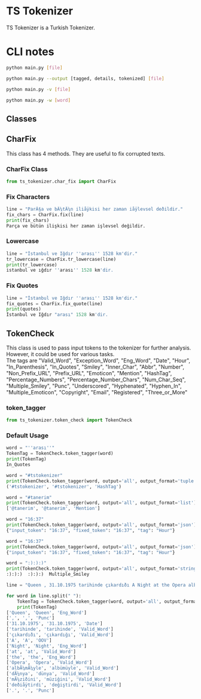 # TS Tokenizer

TS Tokenizer is a Turkish Tokenizer.

# CLI notes

```bash
python main.py [file]
```

```bash
python main.py --output [tagged, details, tokenized] [file]
```

```bash
python main.py -v [file]
```

```bash
python main.py -w [word]
```


## Classes

## CharFix

This class has 4 methods. They are useful to fix corrupted texts.

### CharFix Class

```python
from ts_tokenizer.char_fix import CharFix
```

### Fix Characters

```python
line = "ParÃ§a ve bÃ¼tÃ¼n iliåÿkisi her zaman iåÿlevsel deðildir."
fix_chars = CharFix.fix(line)
print(fix_chars)
Parça ve bütün ilişkisi her zaman işlevsel değildir.
```
### Lowercase

```python
line = "İstanbul ve Iğdır ''arası'' 1528 km'dir."
tr_lowercase = CharFix.tr_lowercase(line)
print(tr_lowercase)
istanbul ve ığdır ''arası'' 1528 km'dir.
```
### Fix Quotes

```python
line = "İstanbul ve Iğdır ''arası'' 1528 km'dir."
fix_quotes = CharFix.fix_quote(line)
print(quotes)
İstanbul ve Iğdır "arası" 1528 km'dir.
```


## TokenCheck

This class is used to pass input tokens to the tokenizer for further analysis.
However, it could be used for various tasks.<br>
The tags are "Valid_Word", "Exception_Word", "Eng_Word", "Date", "Hour", "In_Parenthesis", "In_Quotes", "Smiley", "Inner_Char", "Abbr", "Number", "Non_Prefix_URL", "Prefix_URL", "Emoticon", "Mention", "HashTag", "Percentage_Numbers", "Percentage_Number_Chars", "Num_Char_Seq", "Multiple_Smiley", "Punc", "Underscored", "Hyphenated", "Hyphen_In", "Multiple_Emoticon", "Copyright", "Email", "Registered", "Three_or_More"

### token_tagger

```python
from ts_tokenizer.token_check import TokenCheck
```

### Default Usage
```python
word = "''arası''"
TokenTag = TokenCheck.token_tagger(word)
print(TokenTag)
In_Quotes
```

```python
word = "#tstokenizer"
print(TokenCheck.token_tagger(word, output='all', output_format='tuple'))  # Returns a tuple
('#tstokenizer', '#tstokenizer', 'HashTag')

word = "#tanerim"
print(TokenCheck.token_tagger(word, output='all', output_format='list'))   # Returns a list
['@tanerim', '@tanerim', 'Mention']

word = "16:37"
print(TokenCheck.token_tagger(word, output='all', output_format='json'))   # Returns a JSON string
{"input_token": "16:37", "fixed_token": "16:37", "tag": "Hour"}

word = "16:37"
print(TokenCheck.token_tagger(word, output='all', output_format='json'))   # Returns a JSON string
{"input_token": "16:37", "fixed_token": "16:37", "tag": "Hour"}

word = ":):):)"
print(TokenCheck.token_tagger(word, output='all', output_format='string'))   # Returns a tab-separated string
:):):)  :):):)  Multiple_Smiley
```

```python
line = "Queen , 31.10.1975 tarihinde çıkardıðı A Night at the Opera albÃ¼mÃ¼yle dÃ¼nya mÃ¼ziðini deðiåÿtirdi ."

for word in line.split(" "):
    TokenTag = TokenCheck.token_tagger(word, output='all', output_format='list')
    print(TokenTag)
['Queen', 'Queen', 'Eng_Word']
[',', ',', 'Punc']
['31.10.1975', '31.10.1975', 'Date']
['tarihinde', 'tarihinde', 'Valid_Word']
['çıkardıðı', 'çıkardığı', 'Valid_Word']
['A', 'A', 'OOV']
['Night', 'Night', 'Eng_Word']
['at', 'at', 'Valid_Word']
['the', 'the', 'Eng_Word']
['Opera', 'Opera', 'Valid_Word']
['albÃ¼mÃ¼yle', 'albümüyle', 'Valid_Word']
['dÃ¼nya', 'dünya', 'Valid_Word']
['mÃ¼ziðini', 'müziğini', 'Valid_Word']
['deðiåÿtirdi', 'değiştirdi', 'Valid_Word']
['.', '.', 'Punc']

```
